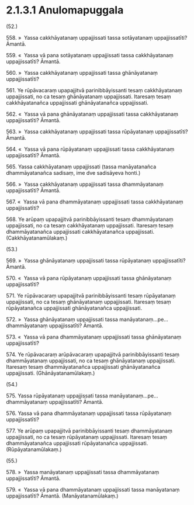 

# 2.1.3.1 Anulomapuggala





(52.)

558\. »  Yassa cakkhāyatanaṃ uppajjissati tassa sotāyatanaṃ uppajjissatīti? Āmantā.

559\. «  Yassa vā pana sotāyatanaṃ uppajjissati tassa cakkhāyatanaṃ uppajjissatīti? Āmantā.

560\. »  Yassa cakkhāyatanaṃ uppajjissati tassa ghānāyatanaṃ uppajjissatīti?

561\. Ye rūpāvacaraṃ upapajjitvā parinibbāyissanti tesaṃ cakkhāyatanaṃ uppajjissati, no ca tesaṃ ghānāyatanaṃ uppajjissati. Itaresaṃ tesaṃ cakkhāyatanañca uppajjissati ghānāyatanañca uppajjissati.

562\. «  Yassa vā pana ghānāyatanaṃ uppajjissati tassa cakkhāyatanaṃ uppajjissatīti? Āmantā.

563\. »  Yassa cakkhāyatanaṃ uppajjissati tassa rūpāyatanaṃ uppajjissatīti? Āmantā.

564\. «  Yassa vā pana rūpāyatanaṃ uppajjissati tassa cakkhāyatanaṃ uppajjissatīti? Āmantā.

565\. Yassa cakkhāyatanaṃ uppajjissati (tassa manāyatanañca dhammāyatanañca sadisaṃ, ime dve sadisāyeva honti.)

566\. »  Yassa cakkhāyatanaṃ uppajjissati tassa dhammāyatanaṃ uppajjissatīti? Āmantā.

567\. «  Yassa vā pana dhammāyatanaṃ uppajjissati tassa cakkhāyatanaṃ uppajjissatīti?

568\. Ye arūpaṃ upapajjitvā parinibbāyissanti tesaṃ dhammāyatanaṃ uppajjissati, no ca tesaṃ cakkhāyatanaṃ uppajjissati. Itaresaṃ tesaṃ dhammāyatanañca uppajjissati cakkhāyatanañca uppajjissati. (Cakkhāyatanamūlakaṃ.)

(53.)

569\. »  Yassa ghānāyatanaṃ uppajjissati tassa rūpāyatanaṃ uppajjissatīti? Āmantā.

570\. «  Yassa vā pana rūpāyatanaṃ uppajjissati tassa ghānāyatanaṃ uppajjissatīti?

571\. Ye rūpāvacaraṃ upapajjitvā parinibbāyissanti tesaṃ rūpāyatanaṃ uppajjissati, no ca tesaṃ ghānāyatanaṃ uppajjissati. Itaresaṃ tesaṃ rūpāyatanañca uppajjissati ghānāyatanañca uppajjissati.

572\. »  Yassa ghānāyatanaṃ uppajjissati tassa manāyatanaṃ…pe…  dhammāyatanaṃ uppajjissatīti? Āmantā.

573\. «  Yassa vā pana dhammāyatanaṃ uppajjissati tassa ghānāyatanaṃ uppajjissatīti?

574\. Ye rūpāvacaraṃ arūpāvacaraṃ upapajjitvā parinibbāyissanti tesaṃ dhammāyatanaṃ uppajjissati, no ca tesaṃ ghānāyatanaṃ uppajjissati. Itaresaṃ tesaṃ dhammāyatanañca uppajjissati ghānāyatanañca uppajjissati. (Ghānāyatanamūlakaṃ.)

(54.)

575\. Yassa rūpāyatanaṃ uppajjissati tassa manāyatanaṃ…pe…  dhammāyatanaṃ uppajjissatīti? Āmantā.

576\. Yassa vā pana dhammāyatanaṃ uppajjissati tassa rūpāyatanaṃ uppajjissatīti?

577\. Ye arūpaṃ upapajjitvā parinibbāyissanti tesaṃ dhammāyatanaṃ uppajjissati, no ca tesaṃ rūpāyatanaṃ uppajjissati. Itaresaṃ tesaṃ dhammāyatanañca uppajjissati rūpāyatanañca uppajjissati. (Rūpāyatanamūlakaṃ.)

(55.)

578\. »  Yassa manāyatanaṃ uppajjissati tassa dhammāyatanaṃ uppajjissatīti? Āmantā.

579\. «  Yassa vā pana dhammāyatanaṃ uppajjissati tassa manāyatanaṃ uppajjissatīti? Āmantā. (Manāyatanamūlakaṃ.)



